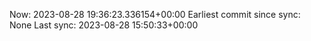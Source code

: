 Now: 2023-08-28 19:36:23.336154+00:00 Earliest commit since sync: None Last sync: 2023-08-28 15:50:33+00:00

